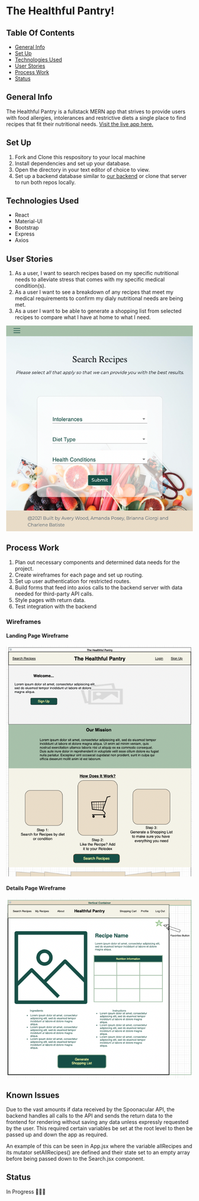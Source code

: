 # The Healthful Pantry!

## Table Of Contents

-   [General Info](#general-info)
-   [Set Up](#set-up)
-   [Technologies Used](#technologies-used)
-   [User Stories](#user-stories)
-   [Process Work](#process-work)
-   [Status](#status)

## General Info

The Healthful Pantry is a fullstack MERN app that strives to provide users with food allergies, intolerances and restrictive diets a single place to find recipes that fit their nutritional needs.
[Visit the live app here.](https://thehealthfulpantry.herokuapp.com/)

## Set Up

1. Fork and Clone this respository to your local machine
2. Install dependencies and set up your database.
3. Open the directory in your text editor of choice to view.
4. Set up a backend database similar to [our backend](https://github.com/ga-avery/healthful-kitchen-backend) or clone that server to run both repos locally.

## Technologies Used

-   React
-   Material-UI
-   Bootstrap
-   Express
-   Axios

## User Stories

1. As a user, I want to search recipes based on my specific nutritional needs to alleviate stress that comes with my specific medical condition(s).
2. As a user I want to see a breakdown of any recipes that meet my medical requirements to confirm my dialy nutritional needs are being met.
3. As a user I want to be able to generate a shopping list from selected recipes to compare what I have at home to what I need.

![Search Page Screenshot](/src/img/search-screenshot.png)

## Process Work

1. Plan out necessary components and determined data needs for the project.
2. Create wireframes for each page and set up routing.
3. Set up user authentication for restricted routes.
4. Build forms that feed into axios calls to the backend server with data needed for third-party API calls.
5. Style pages with return data.
6. Test integration with the backend

### Wireframes

#### Landing Page Wireframe

![Landing Page Screenshot](/src/img/landingpg-screenshot.png)

#### Details Page Wireframe

![Details Page Screenshot](/src/img/detailspg-screenshot.png)

## Known Issues

Due to the vast amounts if data received by the Spoonacular API, the backend handles all calls to the API and sends the return data to the frontend for rendering without saving any data unless expressly requested by the user. This required certain variables be set at the root level to then be passed up and down the app as required.

An example of this can be seen in App.jsx where the variable allRecipes and its mutator setAllRecipes() are defined and their state set to an empty array before being passed down to the Search.jsx component.

## Status

In Progress 👩🏽‍💻
